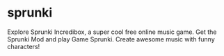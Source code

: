 # sprunki
Explore Sprunki Incredibox, a super cool free online music game. Get the Sprunki Mod and play Game Sprunki. Create awesome music with funny characters!
